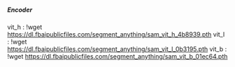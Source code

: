 ##### Encoder
vit_h : !wget https://dl.fbaipublicfiles.com/segment_anything/sam_vit_h_4b8939.pth
vit_l : !wget https://dl.fbaipublicfiles.com/segment_anything/sam_vit_l_0b3195.pth
vit_b : !wget https://dl.fbaipublicfiles.com/segment_anything/sam_vit_b_01ec64.pth
